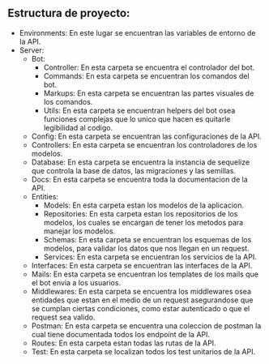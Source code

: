 ## Estructura de proyecto:
  * Environments: En este lugar se encuentran las variables de entorno de la API.
  * Server:
    * Bot: 
      * Controller: En esta carpeta se encuentra el controlador del bot.
      * Commands: En esta carpeta se encuentran los comandos del bot.
      * Markups: En esta carpeta se encuentran las partes visuales de los comandos.
      * Utils: En esta carpeta se encuentran helpers del bot osea funciones complejas que lo unico que hacen es quitarle legibilidad al codigo.
    * Config: En esta carpeta se encuentran las configuraciones de la API.
    * Controllers: En esta carpeta se encuentran los controladores de los modelos.
    * Database: En esta carpeta se encuentra la instancia de sequelize que controla la base de datos, las migraciones y las semillas.
    * Docs: En esta carpeta se encuentra toda la documentacion de la API.
    * Entities:
      * Models: En esta carpeta estan los modelos de la aplicacion.
      * Repositories: En esta carpeta estan los repositorios de los modelos, los cuales se encargan de tener los metodos para manejar los modelos.
      * Schemas: En esta carpeta se encuentran los esquemas de los modelos, para validar los datos que nos llegan en un request.
      * Services: En esta carpeta se encuentran los servicios de la API.
    * Interfaces: En esta carpeta se encuentran las interfaces de la API.
    * Mails: En esta carpeta se encuentran los templates de los mails que el bot envia a los usuarios.
    * Middlewares: En esta carpeta se encuentra los middlewares osea entidades que estan en el medio de un request asegurandose que se cumplan ciertas condiciones, como estar autenticado o que el request sea valido.
    * Postman: En esta carpeta se encuentra una coleccion de postman la cual tiene documentada todos los endpoint de la API.
    * Routes: En esta carpeta estan todas las rutas de la API.
    * Test: En esta carpeta se localizan todos los test unitarios de la API.